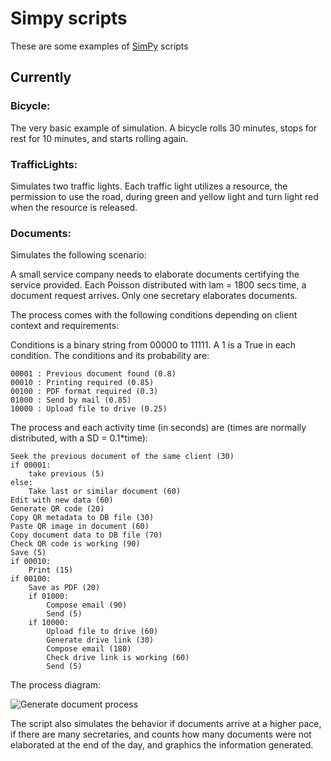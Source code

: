 # Simpy scripts

These are some examples of [SimPy](https://simpy.readthedocs.io/en/latest/index.html) scripts

## Currently

### Bicycle:
The very basic example of simulation.
A bicycle rolls 30 minutes, stops for rest for 10 minutes, and starts rolling again.


### TrafficLights:
Simulates two traffic lights.
Each traffic light utilizes a resource, the permission to use the road, during green and yellow light and turn light red when the resource is released.


### Documents:
Simulates the following scenario:

A small service company needs to elaborate documents certifying the service provided.
Each Poisson distributed with lam = 1800 secs time, a document request arrives.
Only one secretary elaborates documents.

The process comes with the following conditions depending on client context and requirements:

Conditions is a binary string from 00000 to 11111.
A 1 is a True in each condition.
The conditions and its probability are:

```
00001 : Previous document found (0.8)
00010 : Printing required (0.85)
00100 : PDF format required (0.3)
01000 : Send by mail (0.85)
10000 : Upload file to drive (0.25)
```

The process and each activity time (in seconds) are (times are normally distributed, with a SD = 0.1*time):
```
Seek the previous document of the same client (30)
if 00001:
	take previous (5)
else:
	Take last or similar document (60)
Edit with new data (60)
Generate QR code (20)
Copy QR metadata to DB file (30)
Paste QR image in document (60)
Copy document data to DB file (70)
Check QR code is working (90)
Save (5)
if 00010:
	Print (15)
if 00100:
	Save as PDF (20)
	if 01000:
		Compose email (90)
		Send (5)
	if 10000:
		Upload file to drive (60)
		Generate drive link (30)
		Compose email (180)
		Check drive link is working (60)
		Send (5)
```
The process diagram:

![Generate document process](https://lh3.googleusercontent.com/pw/AM-JKLUJ0KB9bT6LFR_v2tRHfsaxfNm2Z9U2caX9_ACNvgEk_GlSRoGdHjStS9WGKz4Dd7--6TtKy1M7ZM_oaIbe_IGZFmXf8dgL_QkhHLDCZ4El-N30Qfzr39PH-ERwhdstB7utGQOeO2p9d_K983Db8Sp0=w1060-h752-no?authuser=0)

The script also simulates the behavior if documents arrive at a higher pace, if there are many secretaries, and counts how many documents were not elaborated at the end of the day, and graphics the information generated.
